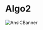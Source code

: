 # Algo2
![AnsiCBanner](https://github.com/a0LoNeDaRK-01/Algo2/assets/130088784/14a9f6ea-a077-4e6d-a020-a01c16da1cdd)
